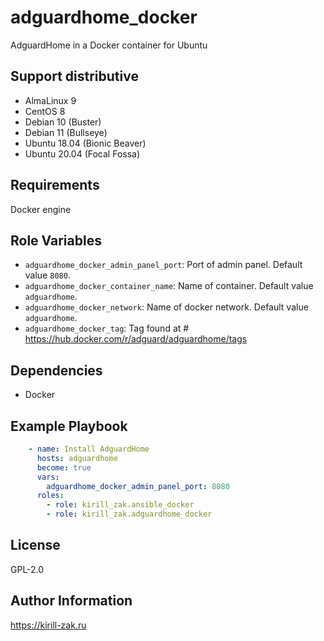 adguardhome_docker
=========

AdguardHome in a Docker container for Ubuntu

## Support distributive

* AlmaLinux 9
* CentOS 8
* Debian 10 (Buster)
* Debian 11 (Bullseye)
* Ubuntu 18.04 (Bionic Beaver)
* Ubuntu 20.04 (Focal Fossa)

## Requirements

Docker engine

## Role Variables

- `adguardhome_docker_admin_panel_port`: Port of admin panel. Default value `8080`.
- `adguardhome_docker_container_name`: Name of container. Default value `adguardhome`.
- `adguardhome_docker_network`: Name of docker network. Default value `adguardhome`.
- `adguardhome_docker_tag`: Tag found at # https://hub.docker.com/r/adguard/adguardhome/tags

## Dependencies

- Docker

## Example Playbook

```yaml
    - name: Install AdguardHome
      hosts: adguardhome
      become: true
      vars:
        adguardhome_docker_admin_panel_port: 8080
      roles:
        - role: kirill_zak.ansible_docker
        - role: kirill_zak.adguardhome_docker
```

## License

GPL-2.0

## Author Information

https://kirill-zak.ru
